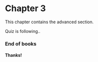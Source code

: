 # Chapter 3

This chapter contains the advanced section.

Quiz is following..

### End of books

#### Thanks!
